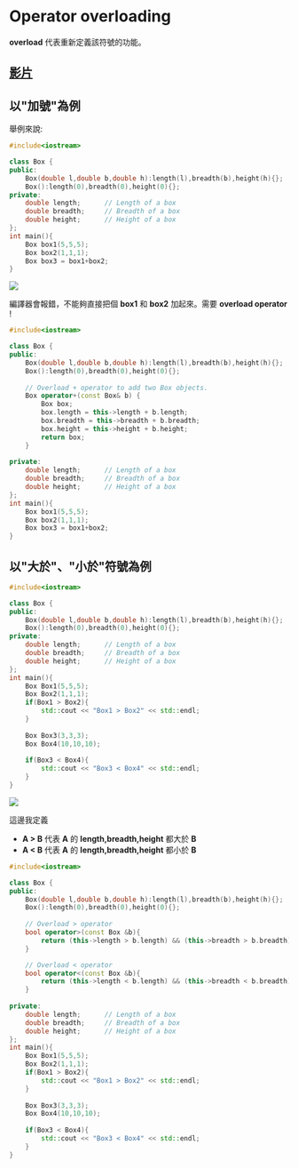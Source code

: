 # Operator overloading

**overload** 代表重新定義該符號的功能。

## [影片](https://youtu.be/fIEkpbGiOLI)

## 以"加號"為例 

舉例來說:
```cpp
#include<iostream>

class Box {
public:
    Box(double l,double b,double h):length(l),breadth(b),height(h){};
    Box():length(0),breadth(0),height(0){};    
private:
    double length;      // Length of a box
    double breadth;     // Breadth of a box
    double height;      // Height of a box
};
int main(){
    Box box1(5,5,5);
    Box box2(1,1,1);
    Box box3 = box1+box2;
}
```

![](https://i.imgur.com/aTvg6Lc.png)

編譯器會報錯，不能夠直接把個 **box1** 和 **box2** 加起來。需要 **overload operator** $!$

```cpp
#include<iostream>

class Box {
public:
    Box(double l,double b,double h):length(l),breadth(b),height(h){};
    Box():length(0),breadth(0),height(0){};  
    
    // Overload + operator to add two Box objects.
    Box operator+(const Box& b) {
        Box box;
        box.length = this->length + b.length;
        box.breadth = this->breadth + b.breadth;
        box.height = this->height + b.height;
        return box;
    }
	
private:
    double length;      // Length of a box
    double breadth;     // Breadth of a box
    double height;      // Height of a box
};
int main(){
    Box box1(5,5,5);
    Box box2(1,1,1);
    Box box3 = box1+box2;
}
```

## 以"大於"、"小於"符號為例
```cpp
#include<iostream>

class Box {
public:
    Box(double l,double b,double h):length(l),breadth(b),height(h){};
    Box():length(0),breadth(0),height(0){};  	
private:
    double length;      // Length of a box
    double breadth;     // Breadth of a box
    double height;      // Height of a box
};
int main(){
    Box Box1(5,5,5);
    Box Box2(1,1,1);
    if(Box1 > Box2){
		std::cout << "Box1 > Box2" << std::endl;
	}
	
    Box Box3(3,3,3);
    Box Box4(10,10,10);
    
    if(Box3 < Box4){
        std::cout << "Box3 < Box4" << std::endl;
    }
}
```

![](https://i.imgur.com/pjZlXYb.png)


這邊我定義 
* **A > B** 代表 **A** 的 **length,breadth,height** 都大於 **B**
* **A < B** 代表 **A** 的 **length,breadth,height** 都小於 **B**

```cpp
#include<iostream>

class Box {
public:
    Box(double l,double b,double h):length(l),breadth(b),height(h){};
    Box():length(0),breadth(0),height(0){};  
    
    // Overload > operator 
    bool operator>(const Box &b){
        return (this->length > b.length) && (this->breadth > b.breadth) && (this->height > b.height);
    }

    // Overload < operator 
    bool operator<(const Box &b){
        return (this->length < b.length) && (this->breadth < b.breadth) && (this->height < b.height);
    }
	
private:
    double length;      // Length of a box
    double breadth;     // Breadth of a box
    double height;      // Height of a box
};
int main(){
    Box Box1(5,5,5);
    Box Box2(1,1,1);
    if(Box1 > Box2){
		std::cout << "Box1 > Box2" << std::endl;
	}
	
    Box Box3(3,3,3);
    Box Box4(10,10,10);
    
    if(Box3 < Box4){
        std::cout << "Box3 < Box4" << std::endl;
    }
}
```
